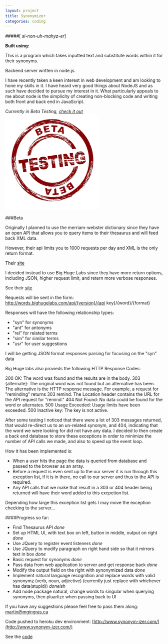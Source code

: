 ```yaml
---
layout: project
title: Synonymizer
categories: coding
---
```


#####\[ *si-non-uh-mahyz-er*\]

<p><strong>Built using:</strong>&nbsp;&nbsp;<span class="pict-prog-nodejs01 icon-2x"> </span>&nbsp;<span class="pict-dbs-mongodb icon-2x"> </span>&nbsp;<span class="pict-prog-js02 icon-2x"> </span>&nbsp;<span class="pict-prog-jquery icon-2x"> </span>&nbsp;<span class="pict-html5-01 icon-2x"> </span>&nbsp;<span class="pict-css3-01 icon-2x"> </span></p>

This is a program which takes inputted text and substitute words within it for their synonyms.

Backend server written in node.js.   

I have recently taken a keen interest in web development and am looking to hone my skills in it. I have heard very good things about NodeJS and as such have decided to pursue my interest in it. What particularly appeals to me about node is the simplicity of creating non-blocking code and writing both front and back end in JavaScript.    
  
*Currently in Beta Testing, [check it out](http://www.synonym-izer.com/)*   
![In Beta Testing](/img/beta.png "In Beta Testing")

<!-- abridge -->

###Beta

Originally I planned to use the merriam-webster dictionary since they have an open API that allows you to query items to their thesaurus and will feed back XML data.   

However, their api limits you to 1000 requests per day and XML is the only return format.

Their [site](http://www.dictionaryapi.com/)   

I decided instead to use Big Huge Labs since they have more return options, including JSON, higher request limit, and retern more verbose responses.

See their [site](http://words.bighugelabs.com/api.php)

Requests will be sent in the form: http://words.bighugelabs.com/api/{version}/{api key}/{word}/{format}

Responses will have the following relationship types:
- "syn" for synonyms
- "ant" for antonyms
- "rel" for related terms
- "sim" for similar terms
- "usr" for user suggestions

I will be getting JSON format responses parsing for focusing on the "syn" data

Big Huge labs also provieds the following HTTP Response Codes:

200 OK: The word was found and the results are in the body.
303 {alternate}: The original word was not found but an alternative has been. The alternative is the HTTP response message. For example, a request for "reminding" returns 303 remind. The Location header contains the URL for the API request for "remind."
404 Not Found: No data could be found for the word or alternates.
500 Usage Exceeded: Usage limits have been exceeded.
500 Inactive key: The key is not active.


After some testing I noticed that there were a lot of 303 messages returned, that would re-direct us to an un-related synonym, and 404, indicating that the word we were looking for did not have any data. I decided to then create a back end database to store these exceptions in order to minimize the number of API calls we made, and also to speed up the event loop.

How it has been implemented is:
- When a user hits the page the data is queried from database and passed to the browser as an array.
- Before a request is even sent up to the our server it is run through this exception list, if it is in there, no call to our server and thus to the API is required.
- Any API calls that we make that result in a 303 or 404 header being returned will have their word added to this excpetion list.

Depending how large this exception list gets I may move the exception checking to the server...

####Progress so far:

- Find Thesaurus API *done*
- Set up HTML UI, with text box on left, button in middle, output on right *done*
- Use JQuery to register event listeners *done*
- Use JQuery to modify paragraph on right hand side so that it mirrors text in box *done*
- Basic request for synonyms *done*
- Pass data from web application to server and get response back *done*
- Modify the output field on the right with synonymized data *done*
- Implement natural language recognition and replace words with valid synonymz (verb, noun, adjective) (currently just replace with whichever has data(stupid)) *doneish*
- Add node package natural, change words to singular when querying synonyms, then pluarlize when passing back to UI

<div>
<p>If you have any suggestions please feel free to pass them along: <a href="mailto:martin@mgingras.ca?Subject=Synonymizer%20Suggestion" title="Email Me!">martin@mgingras.ca</a></p>
</div>




Code pushed to heroku dev environment: [http://www.synonym-izer.com/](http://www.synonym-izer.com/)

See the [code](https://github.com/mgingras/synonymizer)
